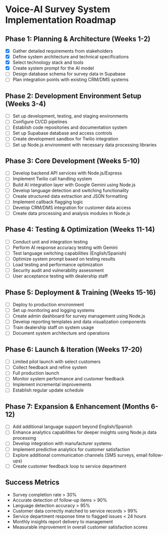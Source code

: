 # Voice-AI Survey System Implementation Roadmap

## Phase 1: Planning & Architecture (Weeks 1-2)
- [x] Gather detailed requirements from stakeholders
- [x] Define system architecture and technical specifications
- [x] Select technology stack and tools
- [x] Create system prompt for the AI model
- [ ] Design database schema for survey data in Supabase
- [ ] Plan integration points with existing CRM/DMS systems

## Phase 2: Development Environment Setup (Weeks 3-4)
- [ ] Set up development, testing, and staging environments
- [ ] Configure CI/CD pipelines
- [ ] Establish code repositories and documentation system
- [ ] Set up Supabase database and access controls
- [ ] Create development sandbox for Twilio integration
- [ ] Set up Node.js environment with necessary data processing libraries

## Phase 3: Core Development (Weeks 5-10)
- [ ] Develop backend API services with Node.js/Express
- [ ] Implement Twilio call handling system
- [ ] Build AI integration layer with Google Gemini using Node.js
- [ ] Develop language detection and switching functionality
- [ ] Create structured data extraction and JSON formatting
- [ ] Implement callback flagging logic
- [ ] Develop CRM/DMS integration for customer data access
- [ ] Create data processing and analysis modules in Node.js

## Phase 4: Testing & Optimization (Weeks 11-14)
- [ ] Conduct unit and integration testing
- [ ] Perform AI response accuracy testing with Gemini
- [ ] Test language switching capabilities (English/Spanish)
- [ ] Optimize system prompt based on testing results
- [ ] Load testing and performance optimization
- [ ] Security audit and vulnerability assessment
- [ ] User acceptance testing with dealership staff

## Phase 5: Deployment & Training (Weeks 15-16)
- [ ] Deploy to production environment
- [ ] Set up monitoring and logging systems
- [ ] Create admin dashboard for survey management using Node.js
- [ ] Develop reporting templates and data visualization components
- [ ] Train dealership staff on system usage
- [ ] Document system architecture and operations

## Phase 6: Launch & Iteration (Weeks 17-20)
- [ ] Limited pilot launch with select customers
- [ ] Collect feedback and refine system
- [ ] Full production launch
- [ ] Monitor system performance and customer feedback
- [ ] Implement incremental improvements
- [ ] Establish regular update schedule

## Phase 7: Expansion & Enhancement (Months 6-12)
- [ ] Add additional language support beyond English/Spanish
- [ ] Enhance analytics capabilities for deeper insights using Node.js data processing
- [ ] Develop integration with manufacturer systems
- [ ] Implement predictive analytics for customer satisfaction
- [ ] Explore additional communication channels (SMS surveys, email follow-ups)
- [ ] Create customer feedback loop to service department

## Success Metrics
- Survey completion rate > 30%
- Accurate detection of follow-up items > 90%
- Language detection accuracy > 95%
- Customer data correctly matched to service records > 99%
- Service department response time to flagged issues < 24 hours
- Monthly insights report delivery to management
- Measurable improvement in overall customer satisfaction scores 